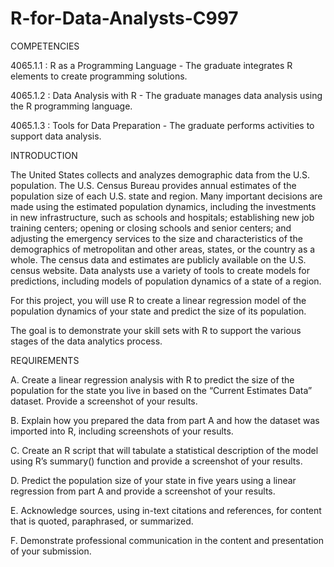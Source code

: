 # R-for-Data-Analysts-C997

COMPETENCIES

4065.1.1 : R as a Programming Language -
The graduate integrates R elements to create programming solutions.

4065.1.2 : Data Analysis with R -
The graduate manages data analysis using the R programming language.

4065.1.3 : Tools for Data Preparation -
The graduate performs activities to support data analysis.

INTRODUCTION

The United States collects and analyzes demographic data from the U.S. population. The U.S. Census Bureau provides annual estimates of the population size of each U.S. state and region. Many important decisions are made using the estimated population dynamics, including the investments in new infrastructure, such as schools and hospitals; establishing new job training centers; opening or closing schools and senior centers; and adjusting the emergency services to the size and characteristics of the demographics of metropolitan and other areas, states, or the country as a whole. The census data and estimates are publicly available on the U.S. census website. Data analysts use a variety of tools to create models for predictions, including models of population dynamics of a state of a region.

For this project, you will use R to create a linear regression model of the population dynamics of your state and predict the size of its population.

The goal is to demonstrate your skill sets with R to support the various stages of the data analytics process.

REQUIREMENTS

A.    Create a linear regression analysis with R to predict the size of the population for the state you live in based on the “Current Estimates Data” dataset. Provide a screenshot of your results.

B.    Explain how you prepared the data from part A and how the dataset was imported into R, including screenshots of your results.

C.    Create an R script that will tabulate a statistical description of the model using R’s summary() function and provide a screenshot of your results.

D.   Predict the population size of your state in five years using a linear regression from part A and provide a screenshot of your results.

E.   Acknowledge sources, using in-text citations and references, for content that is quoted, paraphrased, or summarized.

F.   Demonstrate professional communication in the content and presentation of your submission.
